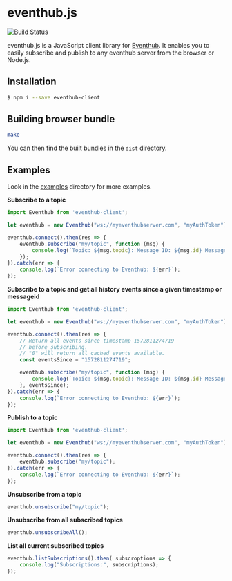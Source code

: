 # eventhub.js
[![Build Status](https://travis-ci.com/olesku/eventhub.js.svg?branch=master)](https://travis-ci.com/olesku/eventhub.js)

eventhub.js is a JavaScript client library for [Eventhub](https://github.com/olesku/eventhub).
It enables you to easily subscribe and publish to any eventhub server from the browser or Node.js.

## Installation
```bash
$ npm i --save eventhub-client
```

## Building browser bundle
```bash
make
```

You can then find the built bundles in the ```dist``` directory.

## Examples

Look in the [examples](https://github.com/olesku/eventhub.js/tree/master/examples) directory for more examples.

**Subscribe to a topic**
```js
import Eventhub from 'eventhub-client';

let eventhub = new Eventhub("ws://myeventhubserver.com", "myAuthToken");

eventhub.connect().then(res => {
	eventhub.subscribe("my/topic", function (msg) {
		console.log(`Topic: ${msg.topic}: Message ID: ${msg.id} Message: ${msg.message}`);
	});
}).catch(err => {
	console.log(`Error connecting to Eventhub: ${err}`);
});
```

**Subscribe to a topic and get all history events since a given timestamp or messageid**
```js
import Eventhub from 'eventhub-client';

let eventhub = new Eventhub("ws://myeventhubserver.com", "myAuthToken");

eventhub.connect().then(res => {
	// Return all events since timestamp 1572811274719
	// before subscribing.
	// "0" will return all cached events available.
	const eventsSince = "1572811274719";

	eventhub.subscribe("my/topic", function (msg) {
		console.log(`Topic: ${msg.topic}: Message ID: ${msg.id} Message: ${msg.message}`);
	}, eventsSince);
}).catch(err => {
	console.log(`Error connecting to Eventhub: ${err}`);
});
```

**Publish to a topic**
```js
import Eventhub from 'eventhub-client';

let eventhub = new Eventhub("ws://myeventhubserver.com", "myAuthToken");

eventhub.connect().then(res => {
	eventhub.subscribe("my/topic");
}).catch(err => {
	console.log(`Error connecting to Eventhub: ${err}`);
});
```

**Unsubscribe from a topic**
```js
eventhub.unsubscribe("my/topic");
```

**Unsubscribe from all subscribed topics**
```js
eventhub.unsubscribeAll();
```
**List all current subscribed topics**
```js
eventhub.listSubscriptions().then( subscroptions => {
	console.log("Subscriptions:", subscriptions);
});
```
